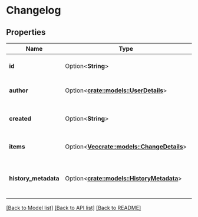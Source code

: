 # Changelog

## Properties

Name | Type | Description | Notes
------------ | ------------- | ------------- | -------------
**id** | Option<**String**> | The ID of the changelog. | [optional][readonly]
**author** | Option<[**crate::models::UserDetails**](UserDetails.md)> | The user who made the change. | [optional][readonly]
**created** | Option<**String**> | The date on which the change took place. | [optional][readonly]
**items** | Option<[**Vec<crate::models::ChangeDetails>**](ChangeDetails.md)> | The list of items changed. | [optional][readonly]
**history_metadata** | Option<[**crate::models::HistoryMetadata**](HistoryMetadata.md)> | The history metadata associated with the changed. | [optional][readonly]

[[Back to Model list]](../README.md#documentation-for-models) [[Back to API list]](../README.md#documentation-for-api-endpoints) [[Back to README]](../README.md)


